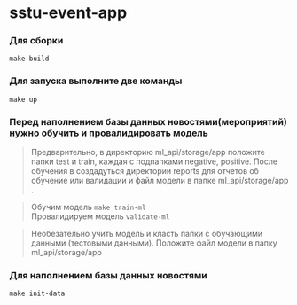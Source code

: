 # sstu-event-app

### Для сборки
```make build```
### Для запуска выполните две команды
```make up```
### Перед наполнением базы данных новостями(мероприятий)  нужно обучить и провалидировать модель  
> Предварительно, в директорию ml_api/storage/app положите папки test и train, каждая с подпапками negative, positive. После обучения в  создадуться директории reports для отчетов об обучение или валидации и файл модели в папке ml_api/storage/app .

> Обучим модель
```make train-ml```  
> Провалидируем модель ```validate-ml```

>Необезательно учить модель и класть папки с обучающими данными (тестовыми данными). Положите файл модели в папку  ml_api/storage/app

### Для наполнением базы данных новостями
```make init-data```